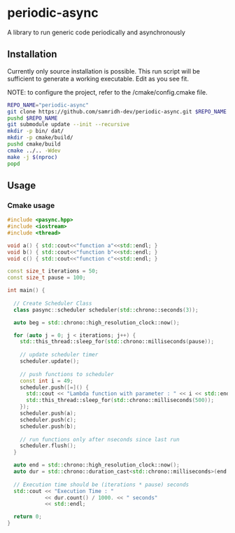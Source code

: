 # periodic-async
A library to run generic code periodically and asynchronously

## Installation
Currently only source installation is possible.
This run script will be sufficient to generate a working executable. Edit as
you see fit.

NOTE: to configure the project, refer to the /cmake/config.cmake file.

```bash
REPO_NAME="periodic-async"
git clone https://github.com/samridh-dev/periodic-async.git $REPO_NAME
pushd $REPO_NAME
git submodule update --init --recursive
mkdir -p bin/ dat/
mkdir -p cmake/build/
pushd cmake/build
cmake ../.. -Wdev
make -j $(nproc)
popd
```

## Usage

### Cmake usage

```cpp
#include <pasync.hpp>
#include <iostream>
#include <thread>

void a() { std::cout<<"function a"<<std::endl; }
void b() { std::cout<<"function b"<<std::endl; }
void c() { std::cout<<"function c"<<std::endl; }

const size_t iterations = 50;
const size_t pause = 100;

int main() {
    
  // Create Scheduler Class
  class pasync::scheduler scheduler(std::chrono::seconds(3));

  auto beg = std::chrono::high_resolution_clock::now();

  for (auto j = 0; j < iterations; j++) {
    std::this_thread::sleep_for(std::chrono::milliseconds(pause));
    
    // update scheduler timer
    scheduler.update();
    
    // push functions to scheduler
    const int i = 49;
    scheduler.push([=]() {
      std::cout << "Lambda function with parameter : " << i << std::endl;
      std::this_thread::sleep_for(std::chrono::milliseconds(500));
    });
    scheduler.push(a);
    scheduler.push(c);
    scheduler.push(b);
    
    // run functions only after nseconds since last run
    scheduler.flush();
  }

  auto end = std::chrono::high_resolution_clock::now();
  auto dur = std::chrono::duration_cast<std::chrono::milliseconds>(end - beg);
    
  // Execution time should be (iterations * pause) seconds
  std::cout << "Execution Time : " 
            << dur.count() / 1000. << " seconds" 
            << std::endl;

  return 0;
}
```
